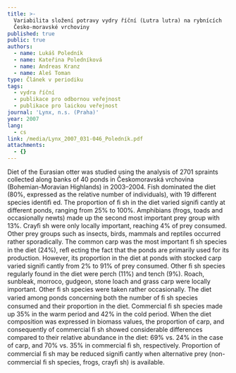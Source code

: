 ```yaml
---
title: >-
  Variabilita složení potravy vydry říční (Lutra lutra) na rybnících
  Česko-moravské vrchoviny 
published: true
public: true
authors:
  - name: Lukáš Poledník
  - name: Kateřina Poledníková
  - name: Andreas Kranz
  - name: Aleš Toman
type: Článek v periodiku
tags:
  - vydra říční
  - publikace pro odbornou veřejnost
  - publikace pro laickou veřejnost
journal: 'Lynx, n.s. (Praha)'
year: 2007
lang:
  - cs
link: /media/Lynx_2007_031-046_Poledník.pdf
attachments:
  - {}
---
```

Diet of the Eurasian otter was studied using the analysis of 2701 spraints collected along banks of 40 ponds in Českomoravská vrchovina (Bohemian-Moravian Highlands) in 2003–2004. Fish dominated the diet (80%, expressed as the relative number of individuals), with 19 different species identiﬁ ed. The proportion of ﬁ sh in the diet varied signiﬁ cantly at different ponds, ranging from 25% to 100%. Amphibians (frogs, toads and occasionally newts) made up the second most important prey group with 13%. Crayﬁ sh were only locally important, reaching 4% of prey consumed. Other prey groups such as insects, birds, mammals and reptiles occurred rather sporadically. The common carp was the most important ﬁ sh species in the diet (24%), reﬂ ecting the fact that the ponds are primarily used for its production. However, its proportion in the diet at ponds with stocked carp varied signiﬁ cantly from 2% to 91% of prey consumed. Other ﬁ sh species regularly found in the diet were perch (11%) and tench (9%). Roach, sunbleak, morroco, gudgeon, stone loach and grass carp were locally important. Other ﬁ sh species were taken rather occasionally. The diet varied among ponds concerning both the number of ﬁ sh species consumed and their proportion in the diet. Commercial ﬁ sh species made up 35% in the warm period and 42% in the cold period. When the diet composition was expressed in biomass values, the proportion of carp, and consequently of commercial ﬁ sh showed considerable differences compared to their relative abundance in the diet: 69% vs. 24% in the case of carp, and 70% vs. 35% in commercial ﬁ sh, respectively. Proportion of commercial ﬁ sh may be reduced signiﬁ cantly when alternative prey (non-commercial ﬁ sh species, frogs, crayﬁ sh) is available.
